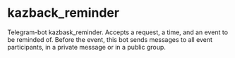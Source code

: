 # kazback_reminder
Telegram-bot kazbask_reminder. Accepts a request, a time, and an event to be reminded of. Before the event, this bot sends messages to all event participants, in a private message or in a public group.
